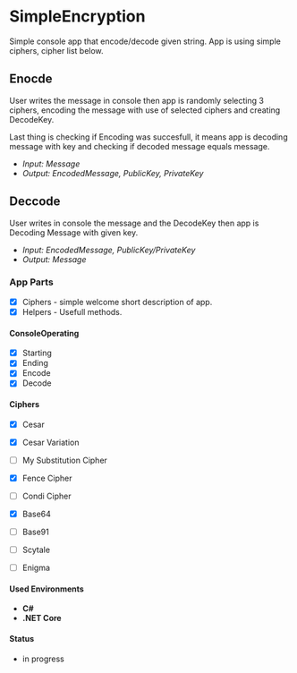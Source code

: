 # SimpleEncryption

Simple console app that encode/decode given string. App is using simple ciphers, cipher list below.

## Enocde
User writes the message in console then app is randomly selecting 3 ciphers, 
encoding the message with use of selected ciphers and creating DecodeKey.

Last thing is checking if Encoding was succesfull, it means app is decoding message with key and checking if decoded message equals message.

- *Input: Message*
- *Output: EncodedMessage, PublicKey, PrivateKey*

## Deccode
User writes in console the message and the DecodeKey then app is Decoding Message with given key.

- *Input: EncodedMessage, PublicKey/PrivateKey*
- *Output: Message*


### App Parts
- [X] Ciphers - simple welcome short description of app.
- [X] Helpers - Usefull methods.

#### ConsoleOperating
- [X] Starting
- [X] Ending
- [X] Encode 
- [X] Decode

#### Ciphers
- [X] Cesar
- [X] Cesar Variation
- [ ] My Substitution Cipher
- [X] Fence Cipher
- [ ] Condi Cipher
- [X] Base64
- [ ] Base91
- [ ] Scytale
- [ ] Enigma



#### Used Environments 
- **C#**
- **.NET Core**

#### Status
- in progress
